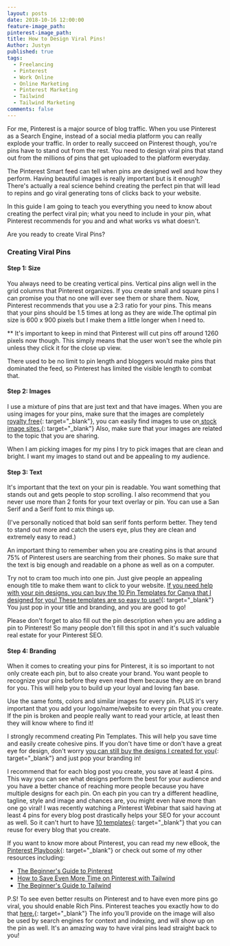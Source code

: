 ```yaml
---
layout: posts
date: 2018-10-16 12:00:00
feature-image_path:
pinterest-image_path:
title: How to Design Viral Pins!
Author: Justyn
published: true
tags:
  - Freelancing
  - Pinterest
  - Work Online
  - Online Marketing
  - Pinterest Marketing
  - Tailwind
  - Tailwind Marketing
comments: false
---
```


For me, Pinterest is a major source of blog traffic. When you use Pinterest as a Search Engine, instead of a social media platform you can really explode your traffic. In order to really succeed on Pinterest though, you're pins have to stand out from the rest. You need to design viral pins that stand out from the millions of pins that get uploaded to the platform everyday.&nbsp;

The Pinterest Smart feed can tell when pins are designed well and how they perform. Having beautiful images is really important but is it enough? There's actually a real science behind creating the perfect pin that will lead to repins and go viral generating tons of clicks back to your website.&nbsp;

In this guide I am going to teach you everything you need to know about creating the perfect viral pin; what you need to include in your pin, what Pinterest recommends for you and and what works vs what doesn't.&nbsp;

Are you ready to create Viral Pins?

### Creating Viral Pins

#### Step 1: Size

You always need to be creating vertical pins. Vertical pins align well in the grid columns that Pinterest organizes. If you create small and square pins I can promise you that no one will ever see them or share them. Now, Pinterest recommends that you use a 2:3 ratio for your pins. This means that your pins should be 1.5 times at long as they are wide.The optimal pin size is 600 x 900 pixels but I make them a little longer when I need to.

\*\* It's important to keep in mind that Pinterest will cut pins off around 1260 pixels now though. This simply means that the user won't see the whole pin unless they click it for the close up view.

There used to be no limit to pin length and bloggers would make pins that dominated the feed, so Pinterest has limited the visible length to combat that.

#### Step 2: Images

I use a mixture of pins that are just text and that have images. When you are using images for your pins, make sure that the images are completely [royalty free](https://unsplash.com/){: target="_blank"}, you can easily find images to use on[ stock image sites.](https://unsplash.com/){: target="_blank"} Also, make sure that your images are related to the topic that you are sharing.

When I am picking images for my pins I try to pick images that are clean and bright. I want my images to stand out and be appealing to my audience.&nbsp;

#### Step 3: Text

It's important that the text on your pin is readable. You want something that stands out and gets people to stop scrolling. I also recommend that you never use more than 2 fonts for your text overlay or pin. You can use a San Serif and a Serif font to mix things up.&nbsp;

(I've personally noticed that bold san serif fonts perform better. They tend to stand out more and catch the users eye, plus they are clean and extremely easy to read.)

An important thing to remember when you are creating pins is that around 75% of Pinterest users are searching from their phones. So make sure that the text is big enough and readable on a phone as well as on a computer.&nbsp;

Try not to cram too much into one pin. Just give people an appealing enough title to make them want to click to your website. [If you need help with your pin designs, you can buy the 10 Pin Templates for Canva that I designed for you! These templates are so easy to use!](https://justynjen.teachable.com/p/pinterest-playbook){: target="_blank"} You just pop in your title and branding, and you are good to go!&nbsp;

Please don't forget to also fill out the pin description when you are adding a pin to Pinterest! So many people don't fill this spot in and it's such valuable real estate for your Pinterest SEO.&nbsp;

#### Step 4: Branding

When it comes to creating your pins for Pinterest, it is so important to not only create each pin, but to also create your brand. You want people to recognize your pins before they even read them because they are on brand for you. This will help you to build up your loyal and loving fan base.&nbsp;

Use the same fonts, colors and similar images for every pin. PLUS it's very important that you add your logo/name/website to every pin that you create. If the pin is broken and people really want to read your article, at least then they will know where to find it!&nbsp;

I strongly recommend creating Pin Templates. This will help you save time and easily create cohesive pins. If you don't have time or don't have a great eye for design, don't worry [you can still buy the designs I created for you](https://justynjen.teachable.com/p/pinterest-playbook){: target="_blank"} and just pop your branding in!&nbsp;&nbsp;

I recommend that for each blog post you create, you save at least 4 pins. This way you can see what designs perform the best for your audience and you have a better chance of reaching more people because you have multiple designs for each pin. On each pin you can try a different headline, tagline, style and image and chances are, you might even have more than one go viral! I was recently watching a Pinterest Webinar that said having at least 4 pins for every blog post drastically helps your SEO for your account as well. So it can't hurt to have [10 templates](https://justynjen.teachable.com/p/pinterest-playbook){: target="_blank"} that you can reuse for every blog that you create.

If you want to know more about Pinterest, you can read my new eBook, the [Pinterest Playbook](https://justynjen.teachable.com/p/pinterest-playbook){: target="_blank"} or check out some of my other resources including:

* [The Beginner's Guide to Pinterest](/a-beginners-guide-to-pinterest/)
* [How to Save Even More Time on Pinterest with Tailwind](/8-ways-to-save-even-more-time-with-tailwind/)
* [The Beginner's Guide to Tailwind](/the-beginners-guide-to-tailwind/)

P.S! To see even better results on Pinterest and to have even more pins go viral, you should enable Rich Pins. Pinterest teaches you exactly how to do that [here.](https://developers.pinterest.com/docs/rich-pins/overview/?){: target="_blank"}&nbsp;The info you’ll provide on the image will also be used by search engines for context and indexing, and will show up on the pin as well. It's an amazing way to have viral pins lead straight back to you!&nbsp;